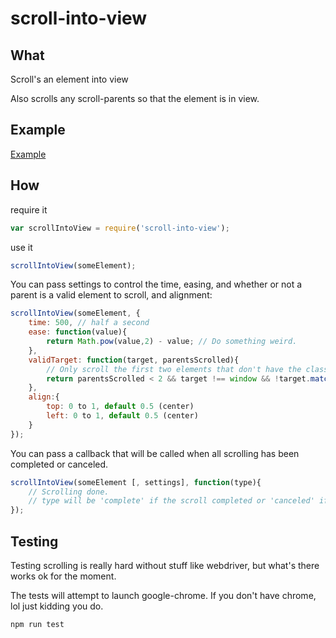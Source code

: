 # scroll-into-view

## What

Scroll's an element into view

Also scrolls any scroll-parents so that the element is in view.

## Example

[Example](http://korynunn.github.io/scroll-into-view/example/)

## How

require it
```javascript
var scrollIntoView = require('scroll-into-view');
```
use it

```javascript
scrollIntoView(someElement);
```

You can pass settings to control the time, easing, and whether or not a parent is a valid element to scroll, and alignment:

```javascript
scrollIntoView(someElement, {
    time: 500, // half a second
    ease: function(value){
        return Math.pow(value,2) - value; // Do something weird.
    },
    validTarget: function(target, parentsScrolled){
        // Only scroll the first two elements that don't have the class "dontScroll"
        return parentsScrolled < 2 && target !== window && !target.matches('.dontScroll');
    },
    align:{
        top: 0 to 1, default 0.5 (center)
        left: 0 to 1, default 0.5 (center)
    }
});
```

You can pass a callback that will be called when all scrolling has been completed or canceled.

```javascript
scrollIntoView(someElement [, settings], function(type){
    // Scrolling done.
    // type will be 'complete' if the scroll completed or 'canceled' if the current scroll was canceled by a new scroll
});
```

## Testing

Testing scrolling is really hard without stuff like webdriver, but what's there works ok for the moment.

The tests will attempt to launch google-chrome. If you don't have chrome, lol just kidding you do.

```
npm run test
```
